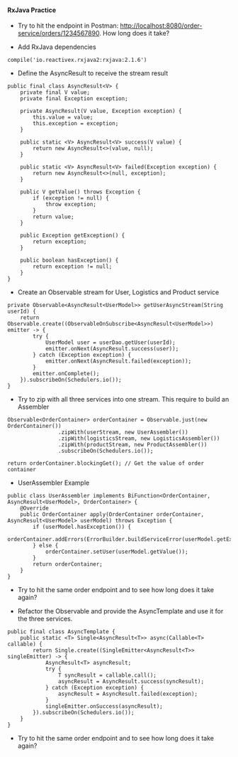 #### RxJava Practice

- Try to hit the endpoint in Postman: [http://localhost:8080/order-service/orders/1234567890](http://localhost:8080/order-service/orders/1234567890). How long does it take?

- Add RxJava dependencies
```
compile('io.reactivex.rxjava2:rxjava:2.1.6')
```

- Define the AsyncResult to receive the stream result
```
public final class AsyncResult<V> {
    private final V value;
    private final Exception exception;

    private AsyncResult(V value, Exception exception) {
        this.value = value;
        this.exception = exception;
    }

    public static <V> AsyncResult<V> success(V value) {
        return new AsyncResult<>(value, null);
    }

    public static <V> AsyncResult<V> failed(Exception exception) {
        return new AsyncResult<>(null, exception);
    }

    public V getValue() throws Exception {
        if (exception != null) {
            throw exception;
        }
        return value;
    }

    public Exception getException() {
        return exception;
    }

    public boolean hasException() {
        return exception != null;
    }
}
```

- Create an Observable stream for User, Logistics and Product service
```
private Observable<AsyncResult<UserModel>> getUserAsyncStream(String userId) {
    return Observable.create((ObservableOnSubscribe<AsyncResult<UserModel>>) emitter -> {
        try {
            UserModel user = userDao.getUser(userId);
            emitter.onNext(AsyncResult.success(user));
        } catch (Exception exception) {
            emitter.onNext(AsyncResult.failed(exception));
        }
        emitter.onComplete();
    }).subscribeOn(Schedulers.io());
}
```

- Try to zip with all three services into one stream. This require to build an Assembler
```
Observable<OrderContainer> orderContainer = Observable.just(new OrderContainer())
                .zipWith(userStream, new UserAssembler())
                .zipWith(logisticsStream, new LogisticsAssembler())
                .zipWith(productStream, new ProductAssembler())
                .subscribeOn(Schedulers.io());
                
return orderContainer.blockingGet(); // Get the value of order container
```

- UserAssembler Example
```
public class UserAssembler implements BiFunction<OrderContainer, AsyncResult<UserModel>, OrderContainer> {
    @Override
    public OrderContainer apply(OrderContainer orderContainer, AsyncResult<UserModel> userModel) throws Exception {
        if (userModel.hasException()) {
            orderContainer.addErrors(ErrorBuilder.buildServiceError(userModel.getException().getMessage()));
        } else {
            orderContainer.setUser(userModel.getValue());
        }
        return orderContainer;
    }
}
```

- Try to hit the same order endpoint and to see how long does it take again?

- Refactor the Observable and provide the AsyncTemplate and use it for the three services.
```
public final class AsyncTemplate {
    public static <T> Single<AsyncResult<T>> async(Callable<T> callable) {
        return Single.create((SingleEmitter<AsyncResult<T>> singleEmitter) -> {
            AsyncResult<T> asyncResult;
            try {
                T syncResult = callable.call();
                asyncResult = AsyncResult.success(syncResult);
            } catch (Exception exception) {
                asyncResult = AsyncResult.failed(exception);
            }
            singleEmitter.onSuccess(asyncResult);
        }).subscribeOn(Schedulers.io());
    }
}
```

- Try to hit the same order endpoint and to see how long does it take again?
